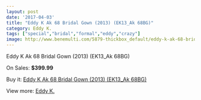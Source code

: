 ```yaml
---
layout: post
date: '2017-04-03'
title: "Eddy K Ak 68 Bridal Gown (2013) (EK13_Ak 68BG)"
category: Eddy K.
tags: ["special","bridal","formal","eddy","crazy"]
image: http://www.benemulti.com/5879-thickbox_default/eddy-k-ak-68-bridal-gown-2013-ek13ak-68bg.jpg
---
```

Eddy K Ak 68 Bridal Gown (2013) (EK13_Ak 68BG)

On Sales: **$399.99**
<a href="https://www.benemulti.com/en/eddy-k/2201-eddy-k-ak-68-bridal-gown-2013-ek13ak-68bg.html"><amp-img layout="responsive" width="600" height="600" src="//www.benemulti.com/5879-thickbox_default/eddy-k-ak-68-bridal-gown-2013-ek13ak-68bg.jpg" alt="Eddy K Ak 68 Bridal Gown (2013) (EK13_Ak 68BG) 0" /></a>
<a href="https://www.benemulti.com/en/eddy-k/2201-eddy-k-ak-68-bridal-gown-2013-ek13ak-68bg.html"><amp-img layout="responsive" width="600" height="600" src="//www.benemulti.com/5880-thickbox_default/eddy-k-ak-68-bridal-gown-2013-ek13ak-68bg.jpg" alt="Eddy K Ak 68 Bridal Gown (2013) (EK13_Ak 68BG) 1" /></a>

Buy it: [Eddy K Ak 68 Bridal Gown (2013) (EK13_Ak 68BG)](https://www.benemulti.com/en/eddy-k/2201-eddy-k-ak-68-bridal-gown-2013-ek13ak-68bg.html "Eddy K Ak 68 Bridal Gown (2013) (EK13_Ak 68BG)")

View more: [Eddy K.](https://www.benemulti.com/en/23-eddy-k "Eddy K.")